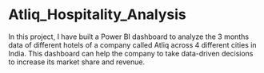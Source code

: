 # Atliq_Hospitality_Analysis
In this project, I have built a Power BI dashboard to analyze the 3 months data of different hotels of a company called Atliq across 4 different cities in India. This dashboard can help the company to take data-driven decisions to increase its market share and revenue.
